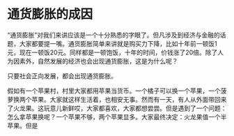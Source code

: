 # 通货膨胀的成因

“通货膨胀”对我们来讲应该是一个十分熟悉的字眼了。但凡涉及到经济与金融的话题，大家都要提一嘴。通货膨胀简单来讲就是购买力下降，比如十年前一顿饭1元，现在一顿饭20元。同样都是一顿饱饭，十年的时间，价钱涨了20倍。除了人为因素外，自然发展的经济也会出现通货膨胀，这是为什么呢？

只要社会正向发展，都会出现通货膨胀。

假如有一个苹果村，村里大家都用苹果当货币。一个橘子可以换一个苹果，一个菠萝换两个苹果。大家就这样生活着，也相安无事。然而有一天，有人从外面带回来了火龙果。这玩意儿新鲜哎，大家都喜欢，大家都想尝尝。但是遇到了一个问题：怎么拿苹果换呢？一个苹果不够，两个苹果显多。大家最终决定：火龙果值一个半苹果。但是